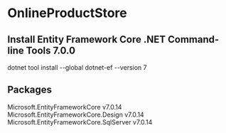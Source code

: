 # OnlineProductStore

## Install Entity Framework Core .NET Command-line Tools 7.0.0
dotnet tool install --global dotnet-ef --version 7

## Packages
Microsoft.EntityFrameworkCore v7.0.14
Microsoft.EntityFrameworkCore.Design v7.0.14
Microsoft.EntityFrameworkCore.SqlServer v7.0.14